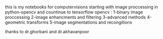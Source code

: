 this is my notebooks for computervisions starting with image proccessing in python-opencv and countinue to tensorflow 
opencv :
  1-binary image proccessing
  2-image enhancments and filtering
  3-advanced methods
  4-geometric transforms
  5-image segmentations and recongitions

thanks to dr.ghorbani and dr.akhavanpoor
